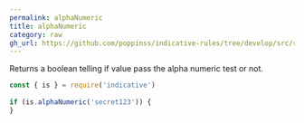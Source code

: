 ```yaml
---
permalink: alphaNumeric
title: alphaNumeric
category: raw
gh_url: https://github.com/poppinss/indicative-rules/tree/develop/src/raw/alphaNumeric.ts
---
```


Returns a boolean telling if value pass the alpha numeric test or not.
 
```js
const { is } = require('indicative')
 
if (is.alphaNumeric('secret123')) {
}
```